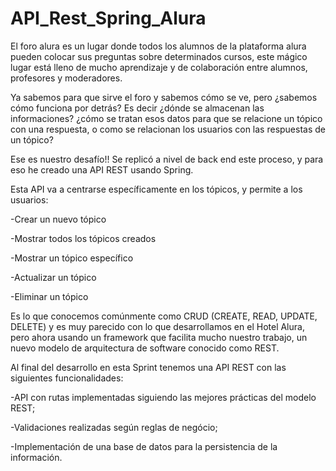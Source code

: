 # API_Rest_Spring_Alura

El foro alura es un lugar donde todos los alumnos de la plataforma alura
pueden colocar sus preguntas sobre determinados cursos, 
este mágico lugar está lleno de mucho aprendizaje y 
de colaboración entre alumnos, profesores y moderadores.

Ya sabemos para que sirve el foro y sabemos cómo se ve, 
pero ¿sabemos cómo funciona por detrás? 
Es decir ¿dónde se almacenan las informaciones? 
¿cómo se tratan esos datos para que se relacione un tópico con una respuesta, 
o como se relacionan los usuarios con las respuestas de un tópico?

Ese es nuestro desafío!!
Se replicó a nivel de back end este proceso, y para eso he creado una API REST usando Spring.

Esta API va a centrarse específicamente en los tópicos, y permite a los usuarios:

-Crear un nuevo tópico

-Mostrar todos los tópicos creados

-Mostrar un tópico específico

-Actualizar un tópico

-Eliminar un tópico

Es lo que conocemos comúnmente como CRUD (CREATE, READ, UPDATE, DELETE) 
y es muy parecido con lo que desarrollamos en el Hotel Alura, 
pero ahora usando un framework que facilita mucho nuestro trabajo,
un nuevo modelo de arquitectura de software conocido como REST.

Al final del desarrollo en esta Sprint tenemos una API REST con las siguientes funcionalidades:

-API con rutas implementadas siguiendo las mejores prácticas del modelo REST;

-Validaciones realizadas según reglas de negócio;

-Implementación de una base de datos para la persistencia de la información.

